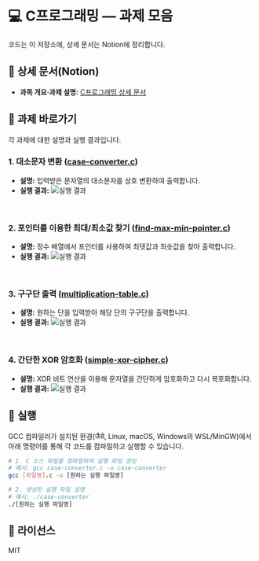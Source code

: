 # 💻 C프로그래밍 — 과제 모음

코드는 이 저장소에, 상세 문서는 Notion에 정리합니다.

## 🔗 상세 문서(Notion)

  - **과목 개요·과제 설명:** [C프로그래밍 상세 문서](https://www.notion.so/C-1248dba48e4441c08aba5c31b0597cf3?source=copy_link)

## 🧭 과제 바로가기

각 과제에 대한 설명과 실행 결과입니다.

### 1. 대소문자 변환 ([case-converter.c](./case-converter.c))
 - **설명:** 입력받은 문자열의 대소문자를 상호 변환하여 출력합니다.
 - **실행 결과:**
   ![실행 결과](assets/case-converter.png)

<br>

### 2. 포인터를 이용한 최대/최소값 찾기 ([find-max-min-pointer.c](./find-max-min-pointer.c))
 - **설명:** 정수 배열에서 포인터를 사용하여 최댓값과 최솟값을 찾아 출력합니다.
 - **실행 결과:**
   ![실행 결과](assets/find-max-min-pointer.png)

<br>

### 3. 구구단 출력 ([multiplication-table.c](./multiplication-table.c))
 - **설명:** 원하는 단을 입력받아 해당 단의 구구단을 출력합니다.
 - **실행 결과:**
   ![실행 결과](assets/multiplication-table.png)

<br>

### 4. 간단한 XOR 암호화 ([simple-xor-cipher.c](./simple-xor-cipher.c))
 - **설명:** XOR 비트 연산을 이용해 문자열을 간단하게 암호화하고 다시 복호화합니다.
 - **실행 결과:**
   ![실행 결과](assets/simple-xor-cipher.png)

## 🚀 실행

GCC 컴파일러가 설치된 환경(जैसे, Linux, macOS, Windows의 WSL/MinGW)에서 아래 명령어를 통해 각 코드를 컴파일하고 실행할 수 있습니다.

```bash
# 1. C 소스 파일을 컴파일하여 실행 파일 생성
# 예시: gcc case-converter.c -o case-converter
gcc [파일명].c -o [원하는 실행 파일명]

# 2. 생성된 실행 파일 실행
# 예시: ./case-converter
./[원하는 실행 파일명]
```

## 📄 라이선스

MIT
